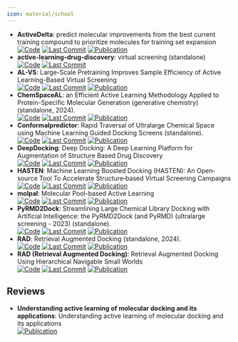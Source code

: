 ```yaml
---
icon: material/school
---
```


- **ActiveDelta**: predict molecular improvements from the best current training compound to prioritize molecules for training set expansion  
		[![Code](https://img.shields.io/github/stars/RekerLab/ActiveDelta?style=for-the-badge&logo=github)](https://github.com/RekerLab/ActiveDelta) [![Last Commit](https://img.shields.io/github/last-commit/RekerLab/ActiveDelta?style=for-the-badge&logo=github)](https://github.com/RekerLab/ActiveDelta) [![Publication](https://img.shields.io/badge/Publication-Citations:0-blue?style=for-the-badge&logo=bookstack)](https://doi.org/10.3762/bjoc.20.185) 
- **active-learning-drug-discovery**: virtual screening (standalone)  
		[![Code](https://img.shields.io/github/stars/gitter-lab/active-learning-drug-discovery?style=for-the-badge&logo=github)](https://github.com/gitter-lab/active-learning-drug-discovery) [![Last Commit](https://img.shields.io/github/last-commit/gitter-lab/active-learning-drug-discovery?style=for-the-badge&logo=github)](https://github.com/gitter-lab/active-learning-drug-discovery) 
- **AL-VS**: Large-Scale Pretraining Improves Sample Efficiency of Active Learning-Based Virtual Screening  
		[![Code](https://img.shields.io/github/stars/molecularinformatics/PretrainedAL-VS?style=for-the-badge&logo=github)](https://github.com/molecularinformatics/PretrainedAL-VS) [![Last Commit](https://img.shields.io/github/last-commit/molecularinformatics/PretrainedAL-VS?style=for-the-badge&logo=github)](https://github.com/molecularinformatics/PretrainedAL-VS) [![Publication](https://img.shields.io/badge/Publication-Citations:0-blue?style=for-the-badge&logo=bookstack)](https://doi.org/10.1021/acs.jcim.3c01938) 
- **ChemSpaceAL**: an Efficient Active Learning Methodology Applied to Protein-Specific Molecular Generation (generative chemistry) (standalone, 2024).  
		[![Code](https://img.shields.io/github/stars/gregory-kyro/ChemSpaceAL?style=for-the-badge&logo=github)](https://github.com/gregory-kyro/ChemSpaceAL) [![Last Commit](https://img.shields.io/github/last-commit/gregory-kyro/ChemSpaceAL?style=for-the-badge&logo=github)](https://github.com/gregory-kyro/ChemSpaceAL) [![Publication](https://img.shields.io/badge/Publication-Citations:2-blue?style=for-the-badge&logo=bookstack)](https://doi.org/10.1021/acs.jcim.3c01456) 
- **Conformalpredictor**: Rapid Traversal of Ultralarge Chemical Space using Machine Learning Guided Docking Screens (standalone).  
		[![Code](https://img.shields.io/github/stars/Carlssonlab/conformalpredictor?style=for-the-badge&logo=github)](https://github.com/Carlssonlab/conformalpredictor) [![Last Commit](https://img.shields.io/github/last-commit/Carlssonlab/conformalpredictor?style=for-the-badge&logo=github)](https://github.com/Carlssonlab/conformalpredictor) [![Publication](https://img.shields.io/badge/Publication-Citations:0-blue?style=for-the-badge&logo=bookstack)](https://doi.org/10.1021/acs.jcim.4c00055.s001) 
- **DeepDocking**: Deep Docking: A Deep Learning Platform for Augmentation of Structure Based Drug Discovery  
		[![Code](https://img.shields.io/github/stars/jamesgleave/Deep-Docking-NonAutomated?style=for-the-badge&logo=github)](https://github.com/jamesgleave/Deep-Docking-NonAutomated) [![Last Commit](https://img.shields.io/github/last-commit/jamesgleave/Deep-Docking-NonAutomated?style=for-the-badge&logo=github)](https://github.com/jamesgleave/Deep-Docking-NonAutomated) [![Publication](https://img.shields.io/badge/Publication-Citations:244-blue?style=for-the-badge&logo=bookstack)](https://doi.org/10.1021/acscentsci.0c00229) 
- **HASTEN**: Machine Learning Boosted Docking (HASTEN): An Open‐source Tool To Accelerate Structure‐based Virtual Screening Campaigns  
		[![Code](https://img.shields.io/github/stars/TuomoKalliokoski/HASTEN?style=for-the-badge&logo=github)](https://github.com/TuomoKalliokoski/HASTEN) [![Last Commit](https://img.shields.io/github/last-commit/TuomoKalliokoski/HASTEN?style=for-the-badge&logo=github)](https://github.com/TuomoKalliokoski/HASTEN) [![Publication](https://img.shields.io/badge/Publication-Citations:12-blue?style=for-the-badge&logo=bookstack)](https://doi.org/10.1002/minf.202100089) 
- **molpal**: Molecular Pool-based Active Learning  
		[![Code](https://img.shields.io/github/stars/coleygroup/molpal?style=for-the-badge&logo=github)](https://github.com/coleygroup/molpal) [![Last Commit](https://img.shields.io/github/last-commit/coleygroup/molpal?style=for-the-badge&logo=github)](https://github.com/coleygroup/molpal) [![Publication](https://img.shields.io/badge/Publication-Citations:164-blue?style=for-the-badge&logo=bookstack)](https://doi.org/10.1039/D0SC06805E) 
- **PyRMD2Dock**: Streamlining Large Chemical Library Docking with Artificial Intelligence: the PyRMD2Dock (and PyRMD) (ultralarge screening - 2023) (standalone).  
		[![Code](https://img.shields.io/github/stars/cosconatilab/PyRMD?style=for-the-badge&logo=github)](https://github.com/cosconatilab/PyRMD) [![Last Commit](https://img.shields.io/github/last-commit/cosconatilab/PyRMD?style=for-the-badge&logo=github)](https://github.com/cosconatilab/PyRMD) [![Publication](https://img.shields.io/badge/Publication-Citations:28-blue?style=for-the-badge&logo=bookstack)](https://doi.org/10.1021/acs.jcim.1c00653) 
- **RAD**: Retrieval Augmented Docking (standalone, 2024).  
		[![Code](https://img.shields.io/github/stars/keiserlab/rad?style=for-the-badge&logo=github)](https://github.com/keiserlab/rad) [![Last Commit](https://img.shields.io/github/last-commit/keiserlab/rad?style=for-the-badge&logo=github)](https://github.com/keiserlab/rad) [![Publication](https://img.shields.io/badge/Publication-Citations:0-blue?style=for-the-badge&logo=bookstack)](https://doi.org/10.1021/acs.jcim.4c00683.s001) 
- **RAD (Retrieval Augmented Docking)**: Retrieval Augmented Docking Using Hierarchical Navigable Small Worlds  
		[![Code](https://img.shields.io/github/stars/keiserlab/rad?style=for-the-badge&logo=github)](https://github.com/keiserlab/rad) [![Last Commit](https://img.shields.io/github/last-commit/keiserlab/rad?style=for-the-badge&logo=github)](https://github.com/keiserlab/rad) [![Publication](https://img.shields.io/badge/Publication-Citations:0-blue?style=for-the-badge&logo=bookstack)](https://doi.org/10.1021/acs.jcim.4c00683) 

## **Reviews**
- **Understanding active learning of molecular docking and its applications**: Understanding active learning of molecular docking and its applications  
	[![Publication](https://img.shields.io/badge/Publication-Citations:0-blue?style=for-the-badge&logo=bookstack)](https://doi.org/10.32657/10356/69462) 
